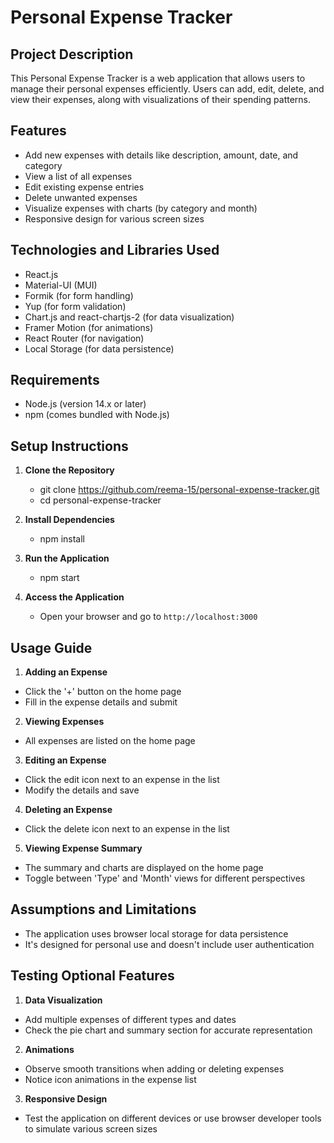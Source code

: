 # Personal Expense Tracker

## Project Description

This Personal Expense Tracker is a web application that allows users to manage their personal expenses efficiently. Users can add, edit, delete, and view their expenses, along with visualizations of their spending patterns.

## Features

- Add new expenses with details like description, amount, date, and category
- View a list of all expenses
- Edit existing expense entries
- Delete unwanted expenses
- Visualize expenses with charts (by category and month)
- Responsive design for various screen sizes

## Technologies and Libraries Used

- React.js
- Material-UI (MUI)
- Formik (for form handling)
- Yup (for form validation)
- Chart.js and react-chartjs-2 (for data visualization)
- Framer Motion (for animations)
- React Router (for navigation)
- Local Storage (for data persistence)

## Requirements
- Node.js (version 14.x or later)
- npm (comes bundled with Node.js)

## Setup Instructions

1. **Clone the Repository**

   - git clone https://github.com/reema-15/personal-expense-tracker.git
   - cd personal-expense-tracker

2. **Install Dependencies**

   - npm install

3. **Run the Application**

   - npm start

4. **Access the Application**

   - Open your browser and go to `http://localhost:3000`

## Usage Guide

1. **Adding an Expense**

- Click the '+' button on the home page
- Fill in the expense details and submit

2. **Viewing Expenses**

- All expenses are listed on the home page

3. **Editing an Expense**

- Click the edit icon next to an expense in the list
- Modify the details and save

4. **Deleting an Expense**

- Click the delete icon next to an expense in the list

5. **Viewing Expense Summary**

- The summary and charts are displayed on the home page
- Toggle between 'Type' and 'Month' views for different perspectives

## Assumptions and Limitations

- The application uses browser local storage for data persistence
- It's designed for personal use and doesn't include user authentication

## Testing Optional Features

1. **Data Visualization**

- Add multiple expenses of different types and dates
- Check the pie chart and summary section for accurate representation

2. **Animations**

- Observe smooth transitions when adding or deleting expenses
- Notice icon animations in the expense list

3. **Responsive Design**

- Test the application on different devices or use browser developer tools to simulate various screen sizes
